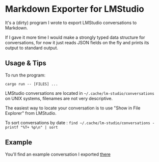 # Markdown Exporter for LMStudio

It's a (dirty) program I wrote to export LMStudio conversations to Markdown.

If I gave it more time I would make a strongly typed data structure for conversations, for now it just reads JSON fields on the fly and prints its output to standard output.

## Usage & Tips

To run the program:

`cargo run -- [FILES] ...`

LMStudio conversations are located in `~/.cache/lm-studio/conversations` on UNIX systems, filenames are not very descriptive.

The easiest way to locate your conversation is to use "Show in File Explorer" from LMStudio.

To sort conversations by date : `find ~/.cache/lm-studio/conversations -printf "%T+ %p\n" | sort`

## Example

You'll find an example conversation I exported [there](./example.md)

